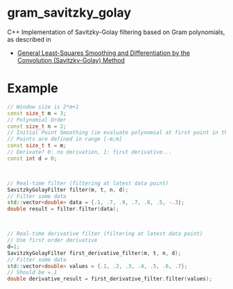 gram_savitzky_golay
==

C++ Implementation of Savitzky-Golay filtering based on Gram polynomials, as described in 
- [General Least-Squares Smoothing and Differentiation by the Convolution (Savitzky-Golay) Method](http://pubs.acs.org/doi/pdf/10.1021/ac00205a007)

Example
==

```cpp
// Window size is 2*m+1
const size_t m = 3;
// Polynomial Order
const size_t n = 2;
// Initial Point Smoothing (ie evaluate polynomial at first point in the window)
// Points are defined in range [-m;m]
const size_t t = m;
// Derivate? 0: no derivation, 1: first derivative...
const int d = 0;



// Real-time filter (filtering at latest data point)
SavitzkyGolayFilter filter(m, t, n, d);
// Filter some data
std::vector<double> data = {.1, .7, .9, .7, .8, .5, -.3};
double result = filter.filter(data);



// Real-time derivative filter (filtering at latest data point)
// Use first order derivative
d=1;
SavitzkyGolayFilter first_derivative_filter(m, t, n, d);
// Filter some data
std::vector<double> values = {.1, .2, .3, .4, .5, .6, .7};
// Should be =.1
double derivative_result = first_derivative_filter.filter(values);
```

